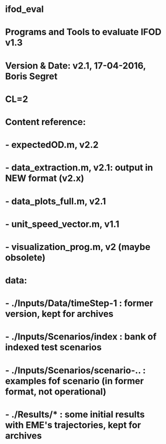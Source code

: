 # ifod_eval
# Programs and Tools to evaluate IFOD v1.3
# Version & Date:   v2.1, 17-04-2016, Boris Segret
# CL=2

# Content reference:
# - expectedOD.m, v2.2
# - data_extraction.m, v2.1: output in NEW format (v2.x)
# - data_plots_full.m, v2.1
# - unit_speed_vector.m, v1.1
# - visualization_prog.m, v2 (maybe obsolete)
# data:
# - ./Inputs/Data/timeStep-1 : former version, kept for archives
# - ./Inputs/Scenarios/index : bank of indexed test scenarios
# - ./Inputs/Scenarios/scenario-.. : examples fof scenario (in former format, not operational)
# - ./Results/* : some initial results with EME's trajectories, kept for archives
